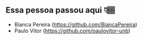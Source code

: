 ## Essa pessoa passou aqui 👇🏽

-   Bianca Pereira (https://github.com/BiancaPereira)
-   Paulo Vitor (https://github.com/paulovitor-unb)
